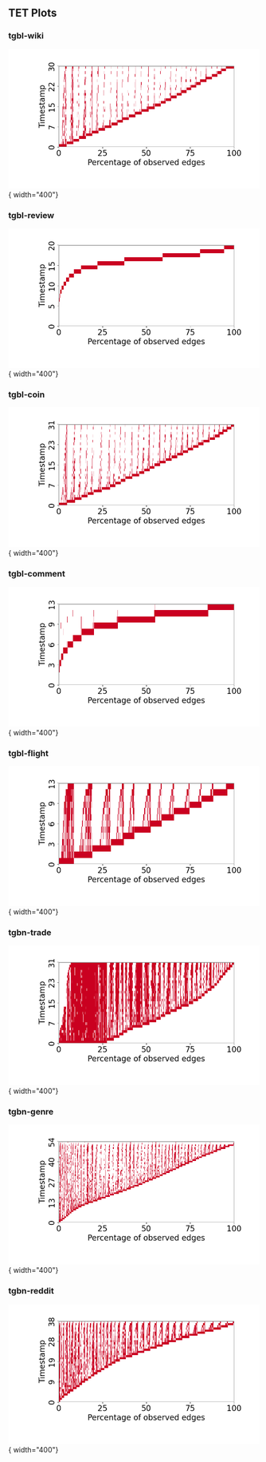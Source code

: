 ## TET Plots



### tgbl-wiki
![image](TET/tgbl-wiki.png){ width="400"}

### tgbl-review
![image](TET/tgbl-review.png){ width="400"}

### tgbl-coin
![image](TET/tgbl-coin.png){ width="400"}

### tgbl-comment
![image](TET/tgbl-comment.png){ width="400"}

### tgbl-flight
![image](TET/tgbl-flight.png){ width="400"}

### tgbn-trade
![image](TET/tgbn-trade.png){ width="400"}

### tgbn-genre
![image](TET/tgbn-genre.png){ width="400"}

### tgbn-reddit
![image](TET/tgbn-reddit.png){ width="400"}
